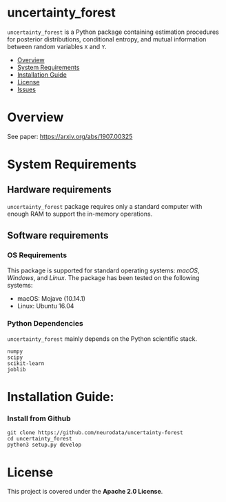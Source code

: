 # uncertainty_forest

`uncertainty_forest` is a Python package containing estimation procedures for posterior distributions, conditional entropy, and mutual information between random variables `X` and `Y`.

- [Overview](#overview)
- [System Requirements](#system-requirements)
- [Installation Guide](#installation-guide)
- [License](#license)
- [Issues](https://github.com/neurodata/uncertainty-forest/issues)

# Overview
See paper: https://arxiv.org/abs/1907.00325

# System Requirements
## Hardware requirements
`uncertainty_forest` package requires only a standard computer with enough RAM to support the in-memory operations.

## Software requirements
### OS Requirements
This package is supported for standard operating systems: *macOS*, *Windows*, and *Linux*. The package has been tested on the following systems:
+ macOS: Mojave (10.14.1)
+ Linux: Ubuntu 16.04

### Python Dependencies
`uncertainty_forest` mainly depends on the Python scientific stack.

```
numpy
scipy
scikit-learn
joblib
```

# Installation Guide:

### Install from Github
```
git clone https://github.com/neurodata/uncertainty-forest
cd uncertainty_forest
python3 setup.py develop
```

# License

This project is covered under the **Apache 2.0 License**.